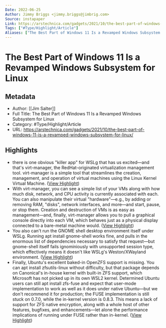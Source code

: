 ```yaml
---
Date: 2022-06-25
Author: Jimmy Briggs <jimmy.briggs@jimbrig.com>
Source: instapaper
Link: https://arstechnica.com/gadgets/2021/10/the-best-part-of-windows-11-is-a-revamped-windows-subsystem-for-linux/
Tags: ["#Type/Highlight/Article"]
Aliases: ["The Best Part of Windows 11 Is a Revamped Windows Subsystem for Linux", "The Best Part of Windows 11 Is a Revamped Windows Subsystem for Linux"]
---
```

# The Best Part of Windows 11 Is a Revamped Windows Subsystem for Linux

## Metadata
- Author: [[Jim Salter]]
- Full Title: The Best Part of Windows 11 Is a Revamped Windows Subsystem for Linux
- Category: #Type/Highlight/Article
- URL: https://arstechnica.com/gadgets/2021/10/the-best-part-of-windows-11-is-a-revamped-windows-subsystem-for-linux/

## Highlights
- there is one obvious "killer app" for WSLg that has us excited—and that's virt-manager, the RedHat-originated virtualization management tool. virt-manager is a simple tool that streamlines the creation, management, and operation of virtual machines using the Linux Kernel Virtual Machine. ([View Highlight](https://instapaper.com/read/1452074556/17711790))
- With virt-manager, you can see a simple list of your VMs along with how much disk, network, and CPU activity is currently associated with each. You can also manipulate their virtual "hardware"—e.g., by adding or removing RAM, "disks", network interfaces, and more—and start, pause, or stop them. Creation and destruction of VMs is as easy as management—and, finally, virt-manager allows you to pull a graphical console directly into each VM, which behaves just as a physical display connected to a bare-metal machine would. ([View Highlight](https://instapaper.com/read/1452074556/17711793))
- You also can't run the GNOME shell desktop environment itself under WSLg. Running apt install gnome-shell works fine, and pulls in the enormous list of dependencies necessary to satisfy that request—but gnome-shell itself fails ignominiously with unsupported session type, which effectively means it doesn't like WSLg's Weston/XWayland environment. ([View Highlight](https://instapaper.com/read/1452074556/17711805))
- Finally, Ubuntu's excellent baked-in OpenZFS support is missing. You can apt install zfsutils-linux without difficulty, but that package depends on Canonical's in-house kernel with built-in ZFS support, which Microsoft has not picked up in its own WSL2 kernel.
  Determined Ubuntu users can still apt install zfs-fuse and expect that user-mode implementation to work as well as it does under native Ubuntu—but we don't recommend it for production; the FUSE implementation is still stuck on 0.7.0, while the in-kernel version is 0.8.3. This means a lack of support for ZFS native encryption, along with a whole host of other features, bugfixes, and enhancements—let alone the performance implications of running under FUSE rather than in-kernel. ([View Highlight](https://instapaper.com/read/1452074556/17711808))
